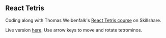 ## React Tetris

Coding along with Thomas Weibenfalk's [React Tetris course](https://www.skillshare.com/classes/React-Tetris-with-Hooks-API/351763738/projects) on Skillshare.


Live version [here](http://nicode-tetris.herokuapp.com/). Use arrow keys to move and rotate tetrominos.
